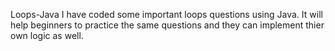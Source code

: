 Loops-Java
I have coded some important loops questions using Java. It will help beginners to practice the same questions and they can implement thier own logic as well.
